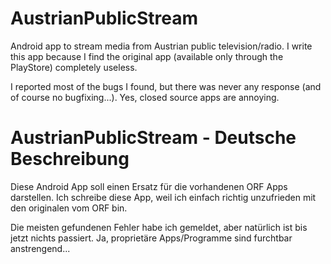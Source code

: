 # AustrianPublicStream

Android app to stream media from Austrian public television/radio.
I write this app because I find the original app (available only through the PlayStore) completely useless.

I reported most of the bugs I found, but there was never any response (and of course no bugfixing...). Yes, closed source apps are annoying.

# AustrianPublicStream - Deutsche Beschreibung

Diese Android App soll einen Ersatz für die vorhandenen ORF Apps darstellen.
Ich schreibe diese App, weil ich einfach richtig unzufrieden mit den originalen vom ORF bin.

Die meisten gefundenen Fehler habe ich gemeldet, aber natürlich ist bis jetzt nichts passiert. Ja, proprietäre Apps/Programme sind furchtbar anstrengend...
